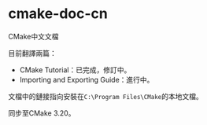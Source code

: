 # cmake-doc-cn

CMake中文文檔

目前翻譯兩篇：

- CMake Tutorial：已完成，修訂中。
- Importing and Exporting Guide：進行中。

文檔中的鏈接指向安裝在`C:\Program Files\CMake`的本地文檔。

同步至CMake 3.20。
